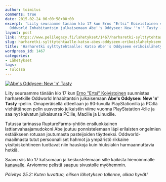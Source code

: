 ```yaml
---
author: toimitus
comments: true
date: 2015-02-24 06:00:58+00:00
excerpt: 'Liity seuraamme tänään klo 17 kun Erno "Ertsi" Koivistoinen suunnistaa harharetkille
  Oddworld Inhabitantsin julkaisemaan Abe''s Oddysee: New ''n'' Tasty -peliin.'
layout: post
link: https://www.pelilegacy.fi/lahetykset/1467/harharetki-sylttytehtaalle-katso-abes-oddyseen-erikoislahetyksemme
slug: harharetki-sylttytehtaalle-katso-abes-oddyseen-erikoislahetyksemme
title: 'Harharetki sylttytehtaalle: Katso Abe''s Oddyseen erikoislähetyksemme'
wordpress_id: 1467
categories:
- Lähetykset
tags:
- Tulossa
---
```


[![Abe's Oddysee: New 'n' Tasty](http://www.pelilegacy.fi/wp-content/uploads/2015/02/new_n_tasty-1050x591.jpg)](http://www.pelilegacy.fi/wp-content/uploads/2015/02/new_n_tasty.jpg)

Liity seuraamme tänään klo 17 kun [Erno "Ertsi" Koivistoinen](https://twitter.com/ertsi86) suunnistaa harharetkille Oddworld Inhabitantsin julkaisemaan **Abe's Oddysee: New 'n' Tasty** -peliin. Omaperäisellä otteellaan jo 90-luvulla PlayStationilla ja PC:llä viehättäneen pelin uusversio julkaistiin viime vuonna PlayStatation 4:lle ja saa nyt kaivatun julkaisunsa PC:lle, Macille ja Linuxille.

Tutussa tarinassa RuptureFarms-yhtiön ensiluokkainen lattianvahaajamudokoni Abe joutuu ponnistelemaan läpi erilaisten ongelmien estääkseen rotuaan joutumasta pasteijoiden täytteeksi. Oddworld-maailmasta tutut persoonalliset hahmot ja ympäristö rikkaine yksityiskohtineen tuottavat niin hauskoja kuin hiuksiakin harmaannuttavia hetkiä.

Saavu siis klo 17 katsomaan ja keskustelemaan sille kaikista hienoimmalle [kanavalle](http://live.pelilegacy.fi). Arviomme pelistä saapuu sivustolle myöhemmin.

_Päivitys 25.2: Kuten luvattua, eilisen lähetyksen tallenne, olkaa hyvät!_



